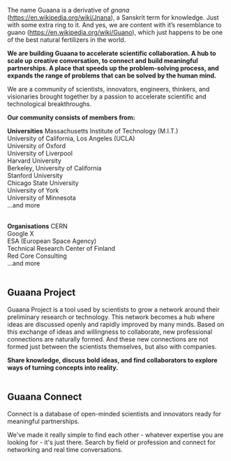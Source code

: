 The name Guaana is a derivative of *gnana* (https://en.wikipedia.org/wiki/Jnana), a Sanskrit term for knowledge. Just with some extra ring to it. And yes, we are content with it’s resemblance to guano (https://en.wikipedia.org/wiki/Guano), which just happens to be one of the best natural fertilizers in the world.

**We are building Guaana to accelerate scientific collaboration. A hub to scale up creative conversation, to connect and build meaningful partnerships. A place that speeds up the problem-solving process, and expands the range of problems that can be solved by the human mind.**

We are a community of scientists, innovators, engineers, thinkers, and visionaries brought together by a passion to accelerate scientific and technological breakthroughs.

**Our community consists of members from:**

**Universities**
Massachusetts Institute of Technology (M.I.T.) </br>
University of California, Los Angeles (UCLA)</br>
University of Oxford</br>
University of Liverpool</br>
Harvard University</br>
Berkeley, University of California</br>
Stanford University</br>
Chicago State University</br>
University of York</br>
University of Minnesota</br>
...and more
</br></br>

**Organisations**
CERN</br>
Google X</br>
ESA (European Space Agency)</br>
Technical Research Center of Finland</br>
Red Core Consulting</br>
...and more
</br></br>

## Guaana Project

Guaana Project is a tool used by scientists to grow a network around their preliminary research or technology. This network becomes a hub where ideas are discussed openly and rapidly improved by many minds. Based on this exchange of ideas and willingness to collaborate, new professional connections are naturally formed. And these new connections are not formed just between the scientists themselves, but also with companies.

**Share knowledge, discuss bold ideas, and find collaborators to explore ways of turning concepts into reality.**
</br></br>


## Guaana Connect

Connect is a database of open-minded scientists and innovators ready for meaningful partnerships.

We've made it really simple to find each other - whatever expertise you are looking for - it's just there. Search by field or profession and connect for networking and real time conversations.
</br></br>
